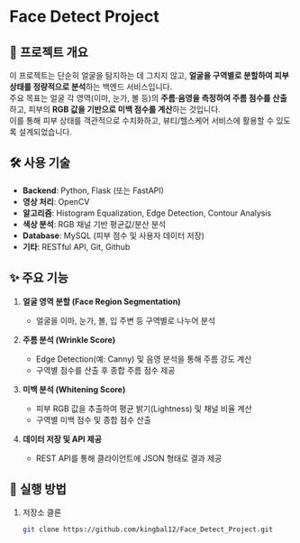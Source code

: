 # Face Detect Project

## 📌 프로젝트 개요
이 프로젝트는 단순히 얼굴을 탐지하는 데 그치지 않고, **얼굴을 구역별로 분할하여 피부 상태를 정량적으로 분석**하는 백엔드 서비스입니다.  
주요 목표는 얼굴 각 영역(이마, 눈가, 볼 등)의 **주름·음영을 측정하여 주름 점수를 산출**하고, 피부의 **RGB 값을 기반으로 미백 점수를 계산**하는 것입니다.  
이를 통해 피부 상태를 객관적으로 수치화하고, 뷰티/헬스케어 서비스에 활용할 수 있도록 설계되었습니다.  

## 🛠 사용 기술
- **Backend**: Python, Flask (또는 FastAPI)  
- **영상 처리**: OpenCV  
- **알고리즘**: Histogram Equalization, Edge Detection, Contour Analysis  
- **색상 분석**: RGB 채널 기반 평균값/분산 분석  
- **Database**: MySQL (피부 점수 및 사용자 데이터 저장)  
- **기타**: RESTful API, Git, Github  

## ✨ 주요 기능
1. **얼굴 영역 분할 (Face Region Segmentation)**  
   - 얼굴을 이마, 눈가, 볼, 입 주변 등 구역별로 나누어 분석  

2. **주름 분석 (Wrinkle Score)**  
   - Edge Detection(예: Canny) 및 음영 분석을 통해 주름 강도 계산  
   - 구역별 점수를 산출 후 종합 주름 점수 제공  

3. **미백 분석 (Whitening Score)**  
   - 피부 RGB 값을 추출하여 평균 밝기(Lightness) 및 채널 비율 계산  
   - 구역별 미백 점수 및 종합 점수 산출  

4. **데이터 저장 및 API 제공**  
   - REST API를 통해 클라이언트에 JSON 형태로 결과 제공  

## 🚀 실행 방법
1. 저장소 클론
   ```bash
   git clone https://github.com/kingbal12/Face_Detect_Project.git
